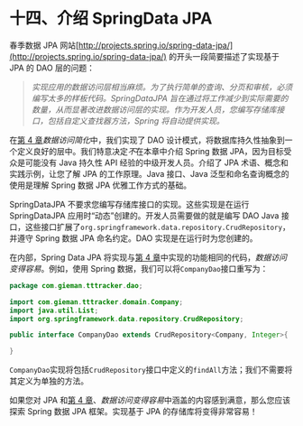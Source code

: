 # 十四、介绍 SpringData JPA

春季数据 JPA 网站[http://projects.spring.io/spring-data-jpa/](http://projects.spring.io/spring-data-jpa/) 的开头一段简要描述了实现基于 JPA 的 DAO 层的问题：

> *实现应用的数据访问层相当麻烦。为了执行简单的查询、分页和审核，必须编写太多的样板代码。SpringDataJPA 旨在通过将工作减少到实际需要的数量，从而显著改进数据访问层的实现。作为开发人员，您编写存储库接口，包括自定义查找器方法，Spring 将自动提供实现。*

在[第 4 章](04.html "Chapter 4\. Data Access Made Easy")*数据访问简化*中，我们实现了 DAO 设计模式，将数据库持久性抽象到一个定义良好的层中。我们特意决定*不*在本章中介绍 Spring 数据 JPA，因为目标受众是可能没有 Java 持久性 API 经验的中级开发人员。介绍了 JPA 术语、概念和实践示例，让您了解 JPA 的工作原理。Java 接口、Java 泛型和命名查询概念的使用是理解 Spring 数据 JPA 优雅工作方式的基础。

SpringDataJPA 不要求您编写存储库接口的实现。这些实现是在运行 SpringDataJPA 应用时“动态”创建的。开发人员需要做的就是编写 DAO Java 接口，这些接口扩展了`org.springframework.data.repository.CrudRepository`，并遵守 Spring 数据 JPA 命名约定。DAO 实现是在运行时为您创建的。

在内部，Spring Data JPA 将实现与[第 4 章](04.html "Chapter 4\. Data Access Made Easy")中实现的功能相同的代码，*数据访问变得容易*。例如，使用 Spring 数据，我们可以将`CompanyDao`接口重写为：

```java
package com.gieman.tttracker.dao;

import com.gieman.tttracker.domain.Company;
import java.util.List;
import org.springframework.data.repository.CrudRepository;

public interface CompanyDao extends CrudRepository<Company, Integer>{

}
```

`CompanyDao`实现将包括`CrudRepository`接口中定义的`findAll`方法；我们不需要将其定义为单独的方法。

如果您对 JPA 和[第 4 章](04.html "Chapter 4\. Data Access Made Easy")、*数据访问变得容易*中涵盖的内容感到满意，那么您应该探索 Spring 数据 JPA 框架。实现基于 JPA 的存储库将变得非常容易！